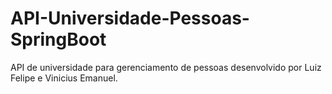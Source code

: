 # API-Universidade-Pessoas-SpringBoot
API de universidade para gerenciamento de pessoas desenvolvido por Luiz Felipe e Vinicius Emanuel.
